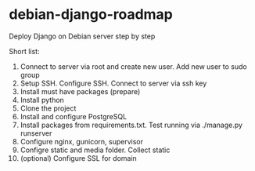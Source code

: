 # debian-django-roadmap
Deploy Django on Debian server step by step

Short list:
1. Connect to server via root and create new user. Add new user to sudo group
2. Setup SSH. Configure SSH. Connect to server via ssh key
3. Install must have packages (prepare)
4. Install python
5. Clone the project
6. Install and configure PostgreSQL
7. Install packages from requirements.txt. Test running via ./manage.py runserver
8. Configure nginx, gunicorn, supervisor
9. Configre static and media folder. Collect static
10. (optional) Configure SSL for domain

